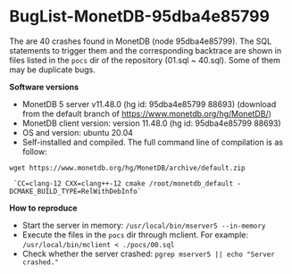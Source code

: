 # BugList-MonetDB-95dba4e85799

The are 40 crashes found in MonetDB (node 95dba4e85799). The SQL statements to trigger them and the corresponding backtrace are shown in files listed in the `pocs` dir of the repository (01.sql ~ 40.sql). Some of them may be duplicate bugs.

**Software versions**
 - MonetDB 5 server v11.48.0 (hg id: 95dba4e85799 88693) (download from the default branch of https://www.monetdb.org/hg/MonetDB/)
 - MonetDB client version: version 11.48.0 (hg id: 95dba4e85799 88693) 
 - OS and version: ubuntu 20.04
 - Self-installed and compiled. The full command line of compilation is as follow:
```
wget https://www.monetdb.org/hg/MonetDB/archive/default.zip

 `CC=clang-12 CXX=clang++-12 cmake /root/monetdb_default -DCMAKE_BUILD_TYPE=RelWithDebInfo`
```

**How to reproduce**
 - Start the server in memory: `/usr/local/bin/mserver5 --in-memory`
 - Execute the files in the `pocs` dir through mclient. For example: `/usr/local/bin/mclient < ./pocs/00.sql`
 - Check whether the server crashed: `pgrep mserver5 || echo "Server crashed."`
